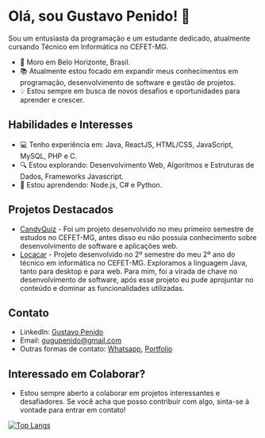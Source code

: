 # Olá, sou Gustavo Penido! 👋

Sou um entusiasta da programação e um estudante dedicado, atualmente cursando Técnico em Informática no CEFET-MG.

- 🌆 Moro em Belo Horizonte, Brasil.
- 📚 Atualmente estou focado em expandir meus conhecimentos em programação, desenvolvimento de software e gestão de projetos.
- 💡 Estou sempre em busca de novos desafios e oportunidades para aprender e crescer.

## Habilidades e Interesses

- 💻 Tenho experiência em: Java, ReactJS, HTML/CSS, JavaScript, MySQL, PHP e C.
- 🔍 Estou explorando: Desenvolvimento Web, Algoritmos e Estruturas de Dados, Frameworks Javascript.
- 🌱 Estou aprendendo: Node.js, C# e Python.

## Projetos Destacados

- [CandyQuiz](https://github.com/guhpenido/candyquiz) - Foi um projeto desenvolvido no meu primeiro semestre de estudos no CEFET-MG, antes disso eu não possuia conhecimento sobre desenvolvimento de software e aplicações web.
- [Locacar](https://github.com/luqczinn/locacar) - Projeto desenvolvido no 2º semestre do meu 2º ano do técnico em informática no CEFET-MG. Exploramos a linguagem Java, tanto para desktop e para web. Para mim, foi a virada de chave no desenvolvimento de software, após esse projeto eu pude aprojuntar no conteúdo e dominar as funcionalidades utilizadas.

## Contato

- LinkedIn: [Gustavo Penido](https://www.linkedin.com/in/gustavo-penido-456691276/)
- Email: gugupenido@gmail.com
- Outras formas de contato: [Whatsapp](https://wa.link/8v1lje), [Portfolio](#)

## Interessado em Colaborar?

- Estou sempre aberto a colaborar em projetos interessantes e desafiadores. Se você acha que posso contribuir com algo, sinta-se à vontade para entrar em contato!




[![Top Langs](https://github-readme-stats.vercel.app/api/top-langs/?username=GUHPENIDO&layout=compact)](https://github.com/guhpenido/github-readme-stats)
